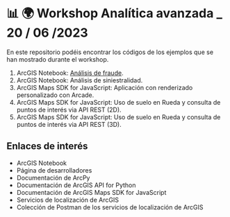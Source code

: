 # 📊 🌍 Workshop Analítica avanzada _ 20 / 06 /2023

En este repositorio podéis encontrar los códigos de los ejemplos que se han mostrado durante el workshop.
1. ArcGIS Notebook: [Análisis de fraude](./AnalisisFraude.ipynb).
2. ArcGIS Notebook: Análisis de siniestralidad.
3. ArcGIS Maps SDK for JavaScript: Aplicación con renderizado personalizado con Arcade.
4. ArcGIS Maps SDK for JavaScript: Uso de suelo en Rueda y consulta de puntos de interés via API REST (2D).
5. ArcGIS Maps SDK for JavaScript: Uso de suelo en Rueda y consulta de puntos de interés via API REST (3D).

## Enlaces de interés
- ArcGIS Notebook
- Página de desarrolladores
- Documentación de ArcPy
- Documentación de ArcGIS API for Python
- Documentación de ArcGIS Maps SDK for JavaScript
- Servicios de localización de ArcGIS
- Colección de Postman de los servicios de localización de ArcGIS